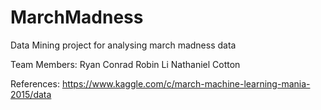# MarchMadness
Data Mining project for analysing march madness data

Team Members:
Ryan Conrad
Robin Li
Nathaniel Cotton

References:
https://www.kaggle.com/c/march-machine-learning-mania-2015/data